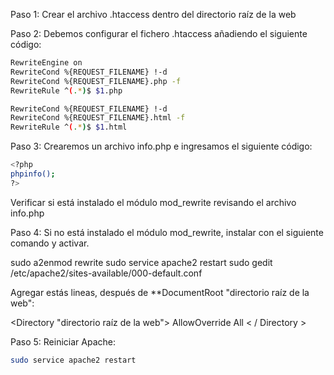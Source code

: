 Paso 1: Crear el archivo .htaccess dentro del directorio raíz de la web

Paso 2: Debemos configurar el fichero .htaccess añadiendo el siguiente código:

```bash
RewriteEngine on
RewriteCond %{REQUEST_FILENAME} !-d
RewriteCond %{REQUEST_FILENAME}.php -f
RewriteRule ^(.*)$ $1.php

RewriteCond %{REQUEST_FILENAME} !-d
RewriteCond %{REQUEST_FILENAME}.html -f
RewriteRule ^(.*)$ $1.html
```

Paso 3: Crearemos un archivo info.php e ingresamos el siguiente código:

```bash
<?php
phpinfo();
?>
```

Verificar si está instalado el módulo mod_rewrite revisando el archivo info.php

Paso 4: Si no está instalado el módulo mod_rewrite, instalar con el siguiente comando y activar.

sudo a2enmod rewrite
sudo service apache2 restart
sudo gedit /etc/apache2/sites-available/000-default.conf

Agregar estás lineas, después de **DocumentRoot "directorio raíz de la web":

<Directory "directorio raíz de la web">
AllowOverride All
< / Directory >

Paso 5:
Reiniciar Apache:

```bash
sudo service apache2 restart
```
